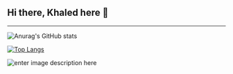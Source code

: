 ## Hi there, Khaled here 👋

---
![Anurag's GitHub stats](https://github-readme-stats.vercel.app/api?username=nero2077&show_icons=true&theme=tokyonight)

[![Top Langs](https://github-readme-stats.vercel.app/api/top-langs/?username=nero2077&layout=default&theme=tokyonight)](https://github.com/anuraghazra/github-readme-stats)


![enter image description here](https://www.codewars.com/users/Nero2077/badges/large)
